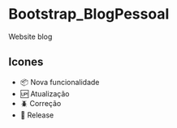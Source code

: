 # Bootstrap_BlogPessoal

Website blog

## Icones

- :package: Nova funcionalidade
- :up: Atualização
- :beetle: Correção
- :checkered_flag: Release